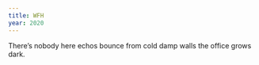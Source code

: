 ```yaml
---
title: WFH
year: 2020
---
```

There’s nobody here
echos bounce from cold damp walls
the office grows dark.
